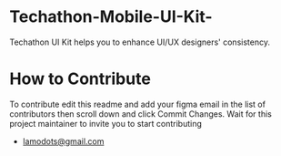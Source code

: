# Techathon-Mobile-UI-Kit-
Techathon UI Kit helps you to enhance UI/UX designers' consistency.

# How to Contribute
To contribute edit this readme and add your figma email in the list of contributors then scroll down and click Commit Changes.
Wait for this project maintainer to invite you to start contributing

- lamodots@gmail.com
